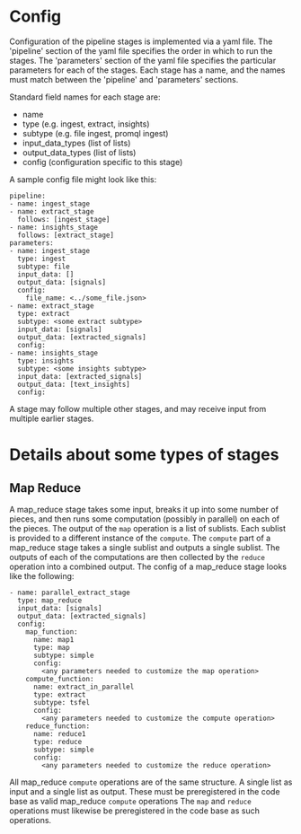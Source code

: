 # Config

Configuration of the pipeline stages is implemented via a yaml file.
The 'pipeline' section of the yaml file specifies the order in which to run the stages.
The 'parameters' section of the yaml file specifies the particular parameters for each of the stages.
Each stage has a name, and the names must match between the 'pipeline' and 'parameters' sections.

Standard field names for each stage are:
- name
- type (e.g. ingest, extract, insights)
- subtype (e.g. file ingest, promql ingest)
- input_data_types (list of lists)
- output_data_types (list of lists)
- config (configuration specific to this stage)

A sample config file might look like this:

```
pipeline:
- name: ingest_stage
- name: extract_stage
  follows: [ingest_stage]
- name: insights_stage
  follows: [extract_stage]
parameters:
- name: ingest_stage
  type: ingest
  subtype: file
  input_data: []
  output_data: [signals]
  config:
    file_name: <../some_file.json>
- name: extract_stage
  type: extract
  subtype: <some extract subtype>
  input_data: [signals]
  output_data: [extracted_signals]
  config:
- name: insights_stage
  type: insights
  subtype: <some insights subtype>
  input_data: [extracted_signals]
  output_data: [text_insights]
  config:
```

A stage may follow multiple other stages, and may receive input from multiple earlier stages.

# Details about some types of stages

## Map Reduce
A map_reduce stage takes some input, breaks it up into some number of pieces,
and then runs some computation (possibly in parallel) on each of the pieces.
The output of the `map` operation is a list of sublists.
Each sublist is provided to a different instance of the `compute`.
The `compute` part of a map_reduce stage takes a single sublist and outputs a single sublist.
The outputs of each of the computations are then collected by the `reduce` operation into a combined output.
The config of a map_reduce stage looks like the following:

```commandline
- name: parallel_extract_stage
  type: map_reduce
  input_data: [signals]
  output_data: [extracted_signals]
  config:
    map_function:
      name: map1
      type: map
      subtype: simple
      config:
        <any parameters needed to customize the map operation>
    compute_function:
      name: extract_in_parallel
      type: extract
      subtype: tsfel
      config:
        <any parameters needed to customize the compute operation>
    reduce_function:
      name: reduce1
      type: reduce
      subtype: simple
      config:
        <any parameters needed to customize the reduce operation>
```

All map_reduce `compute` operations are of the same structure.
A single list as input and a single list as output.
These must be preregistered in the code base as valid map_reduce `compute` operations
The `map` and `reduce` operations must likewise be preregistered in the code base as such operations.
